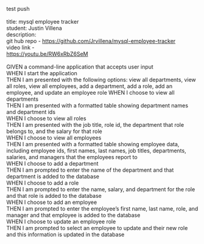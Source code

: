 test push<br>
<br>
title: mysql employee tracker<br>
student: Justin Villena<br>
description: <br>
git hub repo - https://github.com/Jrvillena/mysql-employee-tracker<br>
video link - <br>https://youtu.be/RW6xRbZ6SeM
<br>
<br>
GIVEN a command-line application that accepts user input<br>
WHEN I start the application<br>
THEN I am presented with the following options: view all departments, view all roles, view all employees, add a department, add a role, add an employee, and update an employee role
WHEN I choose to view all departments<br>
THEN I am presented with a formatted table showing department names and department ids<br>
WHEN I choose to view all roles<bR>
THEN I am presented with the job title, role id, the department that role belongs to, and the salary for that role<br>
WHEN I choose to view all employees<br>
THEN I am presented with a formatted table showing employee data, including employee ids, first names, last names, job titles, departments, salaries, and managers that the employees report to<br>
WHEN I choose to add a department<br>
THEN I am prompted to enter the name of the department and that department is added to the database<br>
WHEN I choose to add a role<br>
THEN I am prompted to enter the name, salary, and department for the role and that role is added to the database<br>
WHEN I choose to add an employee<br>
THEN I am prompted to enter the employee’s first name, last name, role, and manager and that employee is added to the database<br>
WHEN I choose to update an employee role<br>
THEN I am prompted to select an employee to update and their new role and this information is updated in the database<br>